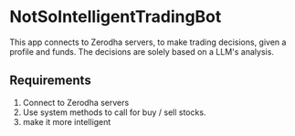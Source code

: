 # NotSoIntelligentTradingBot
This app connects to Zerodha servers, to make trading decisions, given a profile and funds.
The decisions are solely based on a LLM's analysis. 

## Requirements 
1. Connect to Zerodha servers
2. Use system methods to call for buy / sell stocks.
3. make it more intelligent